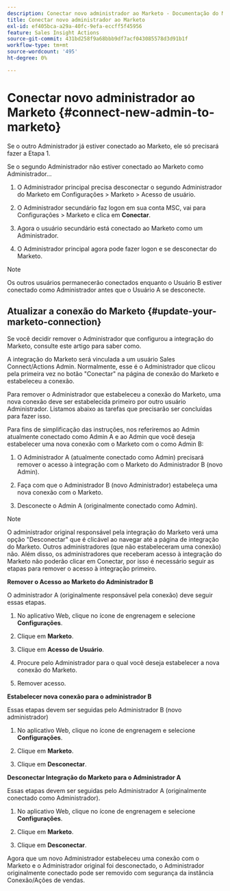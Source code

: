 ```yaml
---
description: Conectar novo administrador ao Marketo - Documentação do Marketo - Documentação do produto
title: Conectar novo administrador ao Marketo
exl-id: ef405bca-a29a-40fc-9efa-eccff5f45956
feature: Sales Insight Actions
source-git-commit: 431bd258f9a68bbb9df7acf043085578d3d91b1f
workflow-type: tm+mt
source-wordcount: '495'
ht-degree: 0%

---
```


# Conectar novo administrador ao Marketo {#connect-new-admin-to-marketo}

Se o outro Administrador já estiver conectado ao Marketo, ele só precisará fazer a Etapa 1.

Se o segundo Administrador não estiver conectado ao Marketo como Administrador...

1. O Administrador principal precisa desconectar o segundo Administrador do Marketo em Configurações > Marketo > Acesso de usuário.

1. O Administrador secundário faz logon em sua conta MSC, vai para Configurações > Marketo e clica em **Conectar**.

1. Agora o usuário secundário está conectado ao Marketo como um Administrador.

1. O Administrador principal agora pode fazer logon e se desconectar do Marketo.

>[!NOTE]
>
>Os outros usuários permanecerão conectados enquanto o Usuário B estiver conectado como Administrador antes que o Usuário A se desconecte.

## Atualizar a conexão do Marketo {#update-your-marketo-connection}

Se você decidir remover o Administrador que configurou a integração do Marketo, consulte este artigo para saber como.

A integração do Marketo será vinculada a um usuário Sales Connect/Actions Admin. Normalmente, esse é o Administrador que clicou pela primeira vez no botão &quot;Conectar&quot; na página de conexão do Marketo e estabeleceu a conexão.

Para remover o Administrador que estabeleceu a conexão do Marketo, uma nova conexão deve ser estabelecida primeiro por outro usuário Administrador. Listamos abaixo as tarefas que precisarão ser concluídas para fazer isso.

Para fins de simplificação das instruções, nos referiremos ao Admin atualmente conectado como Admin A e ao Admin que você deseja estabelecer uma nova conexão com o Marketo com o como Admin B:

1. O Administrador A (atualmente conectado como Admin) precisará remover o acesso à integração com o Marketo do Administrador B (novo Admin).

1. Faça com que o Administrador B (novo Administrador) estabeleça uma nova conexão com o Marketo.

1. Desconecte o Admin A (originalmente conectado como Admin).

>[!NOTE]
>
>O administrador original responsável pela integração do Marketo verá uma opção &quot;Desconectar&quot; que é clicável ao navegar até a página de integração do Marketo. Outros administradores (que não estabeleceram uma conexão) não. Além disso, os administradores que receberam acesso à integração do Marketo não poderão clicar em Conectar, por isso é necessário seguir as etapas para remover o acesso à integração primeiro.

**Remover o Acesso ao Marketo do Administrador B**

O administrador A (originalmente responsável pela conexão) deve seguir essas etapas.

1. No aplicativo Web, clique no ícone de engrenagem e selecione **Configurações**.

1. Clique em **Marketo**.

1. Clique em **Acesso de Usuário**.

1. Procure pelo Administrador para o qual você deseja estabelecer a nova conexão do Marketo.

1. Remover acesso.

**Estabelecer nova conexão para o administrador B**

Essas etapas devem ser seguidas pelo Administrador B (novo administrador)

1. No aplicativo Web, clique no ícone de engrenagem e selecione **Configurações**.

1. Clique em **Marketo**.

1. Clique em **Desconectar**.

**Desconectar Integração do Marketo para o Administrador A**

Essas etapas devem ser seguidas pelo Administrador A (originalmente conectado como Administrador).

1. No aplicativo Web, clique no ícone de engrenagem e selecione **Configurações**.

1. Clique em **Marketo**.

1. Clique em **Desconectar**.

Agora que um novo Administrador estabeleceu uma conexão com o Marketo e o Administrador original foi desconectado, o Administrador originalmente conectado pode ser removido com segurança da instância Conexão/Ações de vendas.
